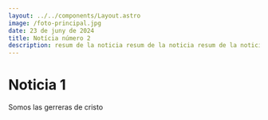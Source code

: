 ```yaml
---
layout: ../../components/Layout.astro
image: /foto-principal.jpg
date: 23 de juny de 2024
title: Notícia número 2
description: resum de la noticia resum de la noticia resum de la noticia resum de la noticia resum de la noticia resum de la noticia resum de la noticia
---
```

# Noticia 1

Somos las gerreras de cristo